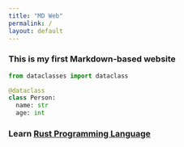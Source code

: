 ```yaml
---
title: "MD Web"
permalink: /
layout: default
---
```


### This is my first Markdown-based website

```py
from dataclasses import dataclass

@dataclass
class Person:
  name: str
  age: int
```

### Learn [Rust Programming Language](https://www.rust-lang.org/)

